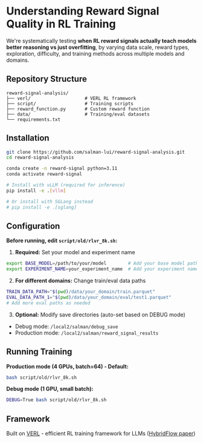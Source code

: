 # Understanding Reward Signal Quality in RL Training

We're systematically testing **when RL reward signals actually teach models better reasoning vs just overfitting**, by varying data scale, reward types, exploration, difficulty, and training methods across multiple models and domains.

## Repository Structure

```
reward-signal-analysis/
├── verl/                    # VERL RL framework
├── script/                  # Training scripts
├── reward_function.py       # Custom reward function
├── data/                    # Training/eval datasets
└── requirements.txt
```

## Installation

```bash
git clone https://github.com/salman-lui/reward-signal-analysis.git
cd reward-signal-analysis

conda create -n reward-signal python=3.11
conda activate reward-signal

# Install with vLLM (required for inference)
pip install -e .[vllm]

# Or install with SGLang instead
# pip install -e .[sglang]
```

## Configuration

**Before running, edit `script/old/rlvr_8k.sh`:**

1. **Required:** Set your model and experiment name
```bash
export BASE_MODEL=/path/to/your/model        # Add your base model path
export EXPERIMENT_NAME=your_experiment_name  # Add your experiment name
```

2. **For different domains:** Change train/eval data paths
```bash
TRAIN_DATA_PATH="$(pwd)/data/your_domain/train.parquet"
EVAL_DATA_PATH_1="$(pwd)/data/your_domain/eval/test1.parquet"
# Add more eval paths as needed
```

3. **Optional:** Modify save directories (auto-set based on DEBUG mode)
- Debug mode: `/local2/salman/debug_save`
- Production mode: `/local2/salman/reward_signal_results`

## Running Training

**Production mode (4 GPUs, batch=64) - Default:**
```bash
bash script/old/rlvr_8k.sh
```

**Debug mode (1 GPU, small batch):**
```bash
DEBUG=True bash script/old/rlvr_8k.sh
```

## Framework

Built on [VERL](https://github.com/volcengine/verl) - efficient RL training framework for LLMs ([HybridFlow paper](https://arxiv.org/abs/2409.19256v2))